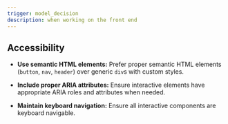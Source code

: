 ```yaml
---
trigger: model_decision
description: when working on the front end
---
```


## Accessibility

- **Use semantic HTML elements:** Prefer proper semantic HTML elements (`button`, `nav`, `header`) over generic `div`s with custom styles.

- **Include proper ARIA attributes:** Ensure interactive elements have appropriate ARIA roles and attributes when needed.

- **Maintain keyboard navigation:** Ensure all interactive components are keyboard navigable.